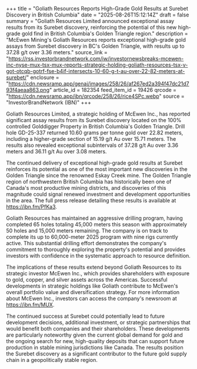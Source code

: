 +++
title = "Goliath Resources Reports High-Grade Gold Results at Surebet Discovery in British Columbia"
date = "2025-08-26T15:12:14Z"
draft = false
summary = "Goliath Resources Limited announced exceptional assay results from its Surebet discovery, reinforcing the potential of this new high-grade gold find in British Columbia's Golden Triangle region."
description = "McEwen Mining's Goliath Resources reports exceptional high-grade gold assays from Surebet discovery in BC's Golden Triangle, with results up to 37.28 g/t over 3.36 meters."
source_link = "https://rss.investorbrandnetwork.com/iw/investornewsbreaks-mcewen-inc-nyse-mux-tsx-mux-reports-strategic-holding-goliath-resources-tsx-v-got-otcqb-gotrf-fse-b4if-intersects-10-60-g-t-au-over-22-82-meters-at-surebet/"
enclosure = "https://cdn.newsramp.app/genai/images/258/26/af267ed2a394f47dc21d793f4aeaa863.png"
article_id = 182354
feed_item_id = 19426
qrcode = "https://cdn.newsramp.app/ibn/qrcode/258/26/rice4SPc.webp"
source = "InvestorBrandNetwork (IBN)"
+++

<p>Goliath Resources Limited, a strategic holding of McEwen Inc., has reported significant assay results from its Surebet discovery located on the 100% controlled Golddigger Property in British Columbia's Golden Triangle. Drill hole GD-25-337 returned 10.60 grams per tonne gold over 22.82 meters, including a higher-grade section of 15.19 g/t Au over 15.71 meters. The results also revealed exceptional subintervals of 37.28 g/t Au over 3.36 meters and 36.11 g/t Au over 3.08 meters.</p><p>The continued delivery of exceptional high-grade gold results at Surebet reinforces its potential as one of the most important new discoveries in the Golden Triangle since the renowned Eskay Creek mine. The Golden Triangle region of northwestern British Columbia has historically been one of Canada's most productive mining districts, and discoveries of this magnitude could signal renewed investment and development opportunities in the area. The full press release detailing these results is available at <a href="https://ibn.fm/PfKa3" rel="nofollow" target="_blank">https://ibn.fm/PfKa3</a>.</p><p>Goliath Resources has maintained an aggressive drilling program, having completed 65 holes totaling 45,000 meters this season with approximately 50 holes and 15,000 meters remaining. The company is on track to complete its up to 60,000-meter 2025 program with nine rigs currently active. This substantial drilling effort demonstrates the company's commitment to thoroughly exploring the property's potential and provides investors with confidence in the systematic approach to resource definition.</p><p>The implications of these results extend beyond Goliath Resources to its strategic investor McEwen Inc., which provides shareholders with exposure to gold, copper, and silver assets across the Americas. Successful developments in strategic holdings like Goliath contribute to McEwen's overall portfolio value and diversification strategy. For more information about McEwen Inc., investors can access the company's newsroom at <a href="https://ibn.fm/MUX" rel="nofollow" target="_blank">https://ibn.fm/MUX</a>.</p><p>The continued success at Surebet could potentially lead to future development decisions, additional investment, or strategic partnerships that would benefit both companies and their shareholders. These developments are particularly noteworthy given the current global demand for gold and the ongoing search for new, high-quality deposits that can support future production in stable mining jurisdictions like Canada. The results position the Surebet discovery as a significant contributor to the future gold supply chain in a geopolitically stable region.</p>